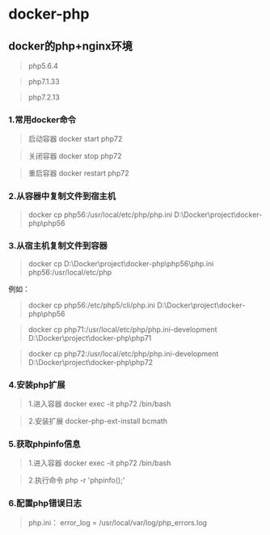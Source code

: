 # docker-php
## docker的php+nginx环境
> php5.6.4

> php7.1.33

> php7.2.13

### 1.常用docker命令
> 启动容器    docker start php72

> 关闭容器    docker stop php72

> 重启容器    docker restart php72

### 2.从容器中复制文件到宿主机
> docker cp php56:/usr/local/etc/php/php.ini D:\Docker\project\docker-php\php56
### 3.从宿主机复制文件到容器
> docker cp D:\Docker\project\docker-php\php56\php.ini php56:/usr/local/etc/php

例如：

> docker cp php56:/etc/php5/cli/php.ini D:\Docker\project\docker-php\php56

> docker cp php71:/usr/local/etc/php/php.ini-development D:\Docker\project\docker-php\php71

> docker cp php72:/usr/local/etc/php/php.ini-development D:\Docker\project\docker-php\php72

### 4.安装php扩展
> 1.进入容器  docker exec -it php72 /bin/bash

> 2.安装扩展  docker-php-ext-install bcmath

### 5.获取phpinfo信息
> 1.进入容器  docker exec -it php72 /bin/bash

> 2.执行命令  php -r 'phpinfo();'

### 6.配置php错误日志
> php.ini：
> error_log = /usr/local/var/log/php_errors.log